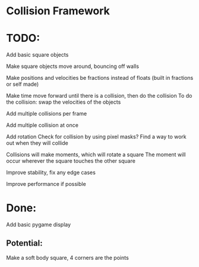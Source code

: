 # Collision Framework

# TODO:

Add basic square objects

Make square objects move around, bouncing off walls

Make positions and velocities be fractions instead of floats (built in fractions or self made)

Make time move forward until there is a collision, then do the collision
To do the collision: swap the velocities of the objects

Add multiple collisions per frame

Add multiple collision at once

Add rotation
Check for collision by using pixel masks?
Find a way to work out when they will collide

Collisions will make moments, which will rotate a square
The moment will occur wherever the square touches the other square

Improve stability, fix any edge cases

Improve performance if possible

# Done:

Add basic pygame display

## Potential:

Make a soft body square, 4 corners are the points